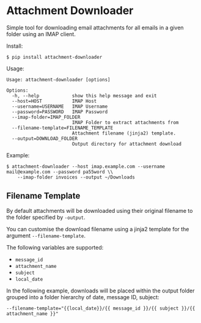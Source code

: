 # Attachment Downloader
Simple tool for downloading email attachments for all emails in a given folder using an IMAP client.

Install:

    $ pip install attachment-downloader

Usage:

    Usage: attachment-downloader [options]

    Options:
      -h, --help            show this help message and exit
      --host=HOST           IMAP Host
      --username=USERNAME   IMAP Username
      --password=PASSWORD   IMAP Password
      --imap-folder=IMAP_FOLDER
                            IMAP Folder to extract attachments from
      --filename-template=FILENAME_TEMPLATE
                            Attachment filename (jinja2) template.
      --output=DOWNLOAD_FOLDER
                            Output directory for attachment download

Example:

    $ attachment-downloader --host imap.example.com --username mail@example.com --password pa55word \\
        --imap-folder invoices --output ~/Downloads


## Filename Template
By default attachments will be downloaded using their original filename to the folder specified by `-output`.

You can customise the download filename using a jinja2 template for the argument `--filename-template`.

The following variables are supported:
* `message_id`
* `attachment_name`
* `subject`
* `local_date`

In the following example, downloads will be placed within the output folder grouped into a folder hierarchy of date, message ID, subject:

    --filename-template="{{local_date}}/{{ message_id }}/{{ subject }}/{{ attachment_name }}"